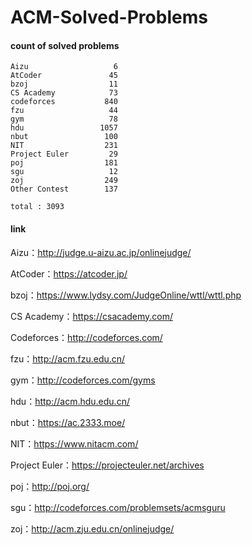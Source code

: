 ﻿# ACM-Solved-Problems

#### count of solved problems
	Aizu                   6
	AtCoder               45
	bzoj                  11
	CS Academy            73
	codeforces           840
	fzu                   44
	gym                   78
	hdu                 1057
	nbut                 100
	NIT                  231
	Project Euler         29
	poj                  181
	sgu                   12
	zoj                  249
	Other Contest        137

`total : 3093`


#### link

Aizu：http://judge.u-aizu.ac.jp/onlinejudge/

AtCoder：https://atcoder.jp/

bzoj：https://www.lydsy.com/JudgeOnline/wttl/wttl.php

CS Academy：https://csacademy.com/

Codeforces：http://codeforces.com/

fzu：http://acm.fzu.edu.cn/

gym：http://codeforces.com/gyms

hdu：http://acm.hdu.edu.cn/

nbut：https://ac.2333.moe/

NIT：https://www.nitacm.com/

Project Euler：https://projecteuler.net/archives

poj：http://poj.org/

sgu：http://codeforces.com/problemsets/acmsguru

zoj：http://acm.zju.edu.cn/onlinejudge/
